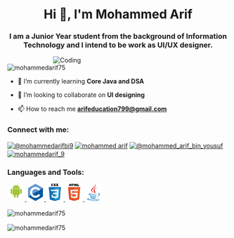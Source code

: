 
<h1 align="center">Hi 👋, I'm Mohammed Arif</h1>
<h3 align="center">I am a Junior Year student from the background of Information Technology and I intend to be work as UI/UX designer.</h3>
<img align="right" alt="Coding" width="400" src="https://i.pinimg.com/originals/e8/f4/53/e8f453469a3ec97ecd354df465d73913.gif">

<p align="left"> <img src="https://komarev.com/ghpvc/?username=mohammedarif75&label=Profile%20views&color=0e75b6&style=flat" alt="mohammedarif75" /> </p>

<p align="left"> <a href="https://twitter.com/@mohammedarifbi9" target="blank"></a> </p>

- 🌱 I’m currently learning **Core Java and DSA**

- 👯 I’m looking to collaborate on **UI designing**

- 📫 How to reach me **arifeducation799@gmail.com**

<h3 align="left">Connect with me:</h3>
<p align="left">
<a href="https://twitter.com/Mohammedarifbi2?t=TcAyaSUCtn0YZyMzxNZX4w&s=08" target="blank"><img align="center" src="https://raw.githubusercontent.com/rahuldkjain/github-profile-readme-generator/master/src/images/icons/Social/twitter.svg" alt="@mohammedarifbi9" height="30" width="40" /></a>
<a href="https://www.linkedin.com/in/mohammed-arif-bin-yousuf-221723228" target="blank"><img align="center" src="https://raw.githubusercontent.com/rahuldkjain/github-profile-readme-generator/master/src/images/icons/Social/linked-in-alt.svg" alt="mohammed arif" height="30" width="40" /></a>
<a href="https://www.instagram.com/mohammed_arif_bin_yousuf/" target="blank"><img align="center" src="https://raw.githubusercontent.com/rahuldkjain/github-profile-readme-generator/master/src/images/icons/Social/instagram.svg" alt="@mohammed_arif_bin_yousuf" height="30" width="40" /></a>
<a href="https://www.codechef.com/users/mohammedarif_9" target="blank"><img align="center" src="https://cdn.jsdelivr.net/npm/simple-icons@3.1.0/icons/codechef.svg" alt="mohammedarif_9" height="30" width="40" /></a>
</p>

<h3 align="left">Languages and Tools:</h3>
<p align="left"> <a href="https://developer.android.com" target="_blank" rel="noreferrer"> <img src="https://raw.githubusercontent.com/devicons/devicon/master/icons/android/android-original-wordmark.svg" alt="android" width="40" height="40"/> </a> <a href="https://www.cprogramming.com/" target="_blank" rel="noreferrer"> <img src="https://raw.githubusercontent.com/devicons/devicon/master/icons/c/c-original.svg" alt="c" width="40" height="40"/> </a> <a href="https://www.w3schools.com/css/" target="_blank" rel="noreferrer"> <img src="https://raw.githubusercontent.com/devicons/devicon/master/icons/css3/css3-original-wordmark.svg" alt="css3" width="40" height="40"/> </a> <a href="https://www.w3.org/html/" target="_blank" rel="noreferrer"> <img src="https://raw.githubusercontent.com/devicons/devicon/master/icons/html5/html5-original-wordmark.svg" alt="html5" width="40" height="40"/> </a> <a href="https://www.java.com" target="_blank" rel="noreferrer"> <img src="https://raw.githubusercontent.com/devicons/devicon/master/icons/java/java-original.svg" alt="java" width="40" height="40"/> </a> </p>

<p><img align="center" src="https://github-readme-stats.vercel.app/api/top-langs?username=mohammedarif75&show_icons=true&locale=en&layout=compact" alt="mohammedarif75" /></p>

<p><img align="center" src="https://github-readme-streak-stats.herokuapp.com/?user=mohammedarif75&" alt="mohammedarif75" /></p>
